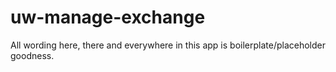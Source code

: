 uw-manage-exchange
==================

All wording here, there and everywhere in this app is boilerplate/placeholder goodness. 